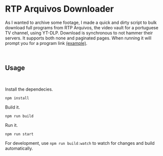 # RTP Arquivos Downloader

As I wanted to archive some footage, I made a quick and dirty script to bulk download full programs from RTP Arquivos, the video vault for a portuguese TV channel, using YT-DLP. Download is synchronous to not hammer their servers. It supports both none and paginated pages.
When running it will prompt you for a program link [(example)](https://arquivos.rtp.pt/programas/liga-dos-ultimos-2005/).

<br />

## Usage
<br />

Install the dependecies.
```
npm install
```

Build it.
```
npm run build
```

Run it.
```
npm run start
```

For development, use `npm run build:watch` to watch for changes and build automatically.